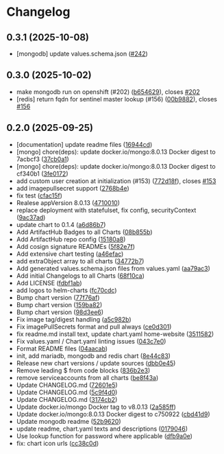 # Changelog

## 0.3.1 (2025-10-08)

* [mongodb] update values.schema.json ([#242](https://github.com/CloudPirates-io/helm-charts/pull/242))

## 0.3.0 (2025-10-02)

* make mongodb run on openshift (#202) ([b654629](https://github.com/CloudPirates-io/helm-charts/commit/b654629)), closes [#202](https://github.com/CloudPirates-io/helm-charts/issues/202)
* [redis] return fqdn for sentinel master lookup (#156) ([00b9882](https://github.com/CloudPirates-io/helm-charts/commit/00b9882)), closes [#156](https://github.com/CloudPirates-io/helm-charts/issues/156)

## 0.2.0 (2025-09-25)

* [documentation] update readme files ([16944cd](https://github.com/CloudPirates-io/helm-charts/commit/16944cd))
* [mongo] chore(deps): update docker.io/mongo:8.0.13 Docker digest to 7acbcf3 ([37cb0a1](https://github.com/CloudPirates-io/helm-charts/commit/37cb0a1))
* [mongo] chore(deps): update docker.io/mongo:8.0.13 Docker digest to cf340b1 ([3fe0172](https://github.com/CloudPirates-io/helm-charts/commit/3fe0172))
* add custom user creation at initialization (#153) ([772d18f](https://github.com/CloudPirates-io/helm-charts/commit/772d18f)), closes [#153](https://github.com/CloudPirates-io/helm-charts/issues/153)
* add imagepullsecret support ([2768b4e](https://github.com/CloudPirates-io/helm-charts/commit/2768b4e))
* fix test ([cfac15f](https://github.com/CloudPirates-io/helm-charts/commit/cfac15f))
* Realese appVersion 8.0.13 ([4710010](https://github.com/CloudPirates-io/helm-charts/commit/4710010))
* replace deployment with statefulset, fix config, securityContext ([9ac37ad](https://github.com/CloudPirates-io/helm-charts/commit/9ac37ad))
* update chart to 0.1.4 ([a6d86b7](https://github.com/CloudPirates-io/helm-charts/commit/a6d86b7))
* Add ArtifactHub Badges to all Charts ([08b855b](https://github.com/CloudPirates-io/helm-charts/commit/08b855b))
* Add ArtifactHub repo config ([15180a8](https://github.com/CloudPirates-io/helm-charts/commit/15180a8))
* Add cosign signature READMEs ([5f82e7f](https://github.com/CloudPirates-io/helm-charts/commit/5f82e7f))
* Add extensive chart testing ([a46efac](https://github.com/CloudPirates-io/helm-charts/commit/a46efac))
* add extraObject array to all charts ([34772b7](https://github.com/CloudPirates-io/helm-charts/commit/34772b7))
* Add generated values.schema.json files from values.yaml ([aa79ac3](https://github.com/CloudPirates-io/helm-charts/commit/aa79ac3))
* Add initial Changelogs to all Charts ([68f10ca](https://github.com/CloudPirates-io/helm-charts/commit/68f10ca))
* Add LICENSE ([fdbf1ab](https://github.com/CloudPirates-io/helm-charts/commit/fdbf1ab))
* add logos to helm-charts ([fc70cdc](https://github.com/CloudPirates-io/helm-charts/commit/fc70cdc))
* Bump chart version ([77f76af](https://github.com/CloudPirates-io/helm-charts/commit/77f76af))
* Bump chart version ([159ba82](https://github.com/CloudPirates-io/helm-charts/commit/159ba82))
* Bump chart version ([98d3ee6](https://github.com/CloudPirates-io/helm-charts/commit/98d3ee6))
* Fix image tag/digest handling ([a5c982b](https://github.com/CloudPirates-io/helm-charts/commit/a5c982b))
* Fix imagePullSecrets format and pull always ([ce0d301](https://github.com/CloudPirates-io/helm-charts/commit/ce0d301))
* fix readme.md install text, update chart.yaml home-website ([3511582](https://github.com/CloudPirates-io/helm-charts/commit/3511582))
* Fix values.yaml / Chart.yaml linting issues ([043c7e0](https://github.com/CloudPirates-io/helm-charts/commit/043c7e0))
* Format README files ([04aacab](https://github.com/CloudPirates-io/helm-charts/commit/04aacab))
* init, add mariadb, mongodb and redis chart ([8e44c83](https://github.com/CloudPirates-io/helm-charts/commit/8e44c83))
* Release new chart versions / update sources ([dbb0e45](https://github.com/CloudPirates-io/helm-charts/commit/dbb0e45))
* Remove leading $ from code blocks ([836b2e3](https://github.com/CloudPirates-io/helm-charts/commit/836b2e3))
* remove serviceaccounts from all charts ([be8f43a](https://github.com/CloudPirates-io/helm-charts/commit/be8f43a))
* Update CHANGELOG.md ([72601e5](https://github.com/CloudPirates-io/helm-charts/commit/72601e5))
* Update CHANGELOG.md ([5c9f4d0](https://github.com/CloudPirates-io/helm-charts/commit/5c9f4d0))
* Update CHANGELOG.md ([3174cb2](https://github.com/CloudPirates-io/helm-charts/commit/3174cb2))
* Update docker.io/mongo Docker tag to v8.0.13 ([2a585ff](https://github.com/CloudPirates-io/helm-charts/commit/2a585ff))
* Update docker.io/mongo:8.0.13 Docker digest to c750922 ([cbd41d9](https://github.com/CloudPirates-io/helm-charts/commit/cbd41d9))
* Update mongodb readme ([52b9620](https://github.com/CloudPirates-io/helm-charts/commit/52b9620))
* update readme, chart.yaml texts and descriptions ([0179046](https://github.com/CloudPirates-io/helm-charts/commit/0179046))
* Use lookup function for password where applicable ([dfb9a0e](https://github.com/CloudPirates-io/helm-charts/commit/dfb9a0e))
* fix: chart icon urls ([cc38c0d](https://github.com/CloudPirates-io/helm-charts/commit/cc38c0d))
